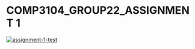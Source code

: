# COMP3104_GROUP22_ASSIGNMENT 1

[![assignment-1-test](https://github.com/Stan-l-e-y/COMP3104_Group22_Assignment/actions/workflows/.github-actions-build.yml/badge.svg)](https://github.com/Stan-l-e-y/COMP3104_Group22_Assignment/actions/workflows/.github-actions-build.yml)
